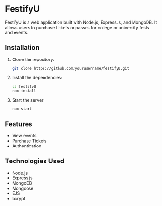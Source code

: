 # FestifyU

FestifyU is a web application built with Node.js, Express.js, and MongoDB. It allows users to purchase tickets or passes for college or university fests and events.

## Installation

1. Clone the repository:
    ```bash
    git clone https://github.com/yourusername/festifyU.git
    ```
2. Install the dependencies:
    ```bash
    cd festifyU
    npm install
    ```
3. Start the server:
    ```bash
    npm start
    ```

## Features

- View events
- Purchase Tickets
- Authentication

## Technologies Used

- Node.js
- Express.js
- MongoDB
- Mongoose
- EJS
- bcrypt
